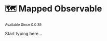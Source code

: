 # 🗺️ Mapped Observable

<sup>
Available Since 0.0.39
</sup>

<code-block lang="java" src="../../common/src/test/java/net/apartium/cocoabeans/state/CodeSnippets.java" include-symbol="mapped"/>


Start typing here...